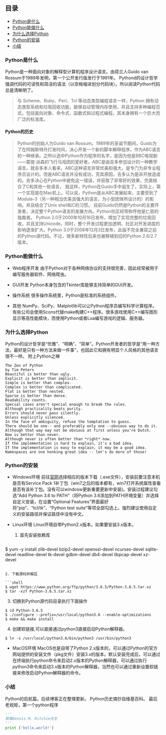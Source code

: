## 目录

* [Python是什么](#Python是什么)
* [Python能做什么](#python能做什么)
* [为什么选择Python](#为什么选择python)
* [Python的安装](#python的安装)
* [小结](#小结)

### Python是什么
 
Python是一种面向对象的解释型计算机程序设计语言。由荷兰人Guido van Rossum于1989年发明，第一个公开发行版发行于1991年。
Pythond的设计哲学强调代码的可读性和简洁的语法（以空格缩进划分代码块）。所以阅读Python代码总是清晰明了。

> 与 Scheme、Ruby、Perl、Tcl 等动态类型编程语言一样，Python 拥有动态类型系统和垃圾回收功能，能够自动管理内存使用，并且支持多种编程范式，包括面向对象、命令式、函数式和过程式编程。其本身拥有一个巨大而广泛的标准库。     
#### Python的历史
> Python的创始人为Guido van Rossum。1989年的圣诞节期间，Guido为了在阿姆斯特丹打发时间，决心开发一个新的脚本解释程序，作为ABC语言的一种继承。之所以选中Python作为程序的名字，是因为他是BBC电视剧——蒙提·派森的飞行马戏团的爱好者。ABC是由吉多参加设计的一种教学语言。就吉多本人看来，ABC这种语言非常优美和强大，是专门为非专业程序员设计的。但是ABC语言并没有成功，究其原因，吉多认为是非开放造成的。吉多决心在Python中避免这一错误，并获取了非常好的效果，完美结合了C和其他一些语言。
就这样，Python在Guido手中诞生了。实际上，第一个实现是在Mac机上。可以说，Python是从ABC发展起来，主要受到了Modula-3（另一种相当优美且强大的语言，为小型团体所设计的）的影响。并且结合了Unix shell和C的习惯。
目前Guido仍然是Python的主要开发者，决定整个Python语言的发展方向。Python社区经常称呼他是仁慈的独裁者。
Python 2.0于2000年10月16日发布，增加了实现完整的垃圾回收，并且支持Unicode。同时，整个开发过程更加透明，社区对开发进度的影响逐渐扩大。Python 3.0于2008年12月3日发布，此版不完全兼容之前的Python源代码。不过，很多新特性后来也被移植到旧的Python 2.6/2.7版本。

### Python能做什么
- Web程序开发
由于Python对于各种网络协议的支持很完善，因此经常被用于编写服务器软件、网络爬虫。


- GUI开发
Python本身包含的Tkinter库能够支持简单的GUI开发。

- 操作系统
很多操作系统里，Python是标准的系统组件。

- 其他
NumPy、SciPy、Matplotlib可以让Python程序员编写科学计算程序。有些公司会使用Scons代替make构建C++程序。很多游戏使用C++编写图形显示等高性能模块，而使用Python或者Lua编写游戏的逻辑、服务器。

### 为什么选择Python
Python的设计哲学是“优雅”、“明确”、“简单”。Python开发者的哲学是“用一种方法，最好是只有一种方法来做一件事”，也因此它和拥有明显个人风格的其他语言很不一样。
附上Python之禅
```
The Zen of Python
by Tim Peters
Beautiful is better than ugly.
Explicit is better than implicit.
Simple is better than complex.
Complex is better than complicated.
Flat is better than nested.
Sparse is better than dense.
Readability counts.
Special cases aren't special enough to break the rules.
Although practicality beats purity.
Errors should never pass silently.
Unless explicitly silenced.
In the face of ambiguity, refuse the temptation to guess.
There should be one-- and preferably only one --obvious way to do it.
Although that way may not be obvious at first unless you're Dutch.
Now is better than never.
Although never is often better than *right* now.
If the implementation is hard to explain, it's a bad idea.
If the implementation is easy to explain, it may be a good idea.
Namespaces are one honking great idea -- let's do more of those!
```
### Python的安装
- Windows环境
前往[官网](https://www.python.org/downloads/)选择相应的版本下载（.exe文件），安装前要注意本机是否有Service Pack 1补丁包（win7之后的版本都有，win7打开系统属性查看是否有该补丁包。没有可以windosw更新重要更新中安装)。安装过程建议勾选“Add Python 3.6 to PATH”（将Python 3.6添加到PATH环境变量）并选择自定义安装，在设置“Optional Features”界面最好将“pip”、“tcl/tk”、“Python test suite”等项全部勾选上。强烈建议使用自定义的安装路径并保证路径中没有中文。

- Linux环境
Linux环境自带Python2.x版本。如果要安装3.x版本。

  1. 首先安装依赖库

  ```shell
$ yum -y install zlib-devel bzip2-devel openssl-devel ncurses-devel sqlite-devel readline-devel tk-devel gdbm-devel db4-devel libpcap-devel xz-devel
  ```

  2. 下载源码并解压

  ```shell
$ wget https://www.python.org/ftp/python/3.6.5/Python-3.6.5.tar.xz
$ tar -xzf Python-3.6.5.tar.xz
  ```

  3. 切换到Python源代码目录执行下面操作
  ```shell
$ cd Python-3.6.5
$ ./configure --prefix=/usr/local/python3.6 --enable-optimizations
$ make && make install
  ```
  4. 创建软链接,可以直接通过python3直接启动Python解释器。
  ```shell
$ ln -s /usr/local/python3.6/bin/python3 /usr/bin/python3
  ```

- MacOS环境
MacOS也是自带了Python 2.x版本的，可以通过Python的官方网站提供的安装文件（pkg文件）安装3.x的版本。默认安装完成后，可以通过在终端执行python命令来启动2.x版本的Python解释器，可以通过执行python3命令来启动3.x版本的Python解释器，当然也可以通过重新设置软链接来修改启动Python解释器的命令。

### 小结
Python的启航篇，后续博客正在整理更新。
Python历史摘抄自维基百科。
最后老规矩，第一个python程序
```python
'''
致敬Dennis M. Ritchie先生
'''
print ('hello,world!')
```

